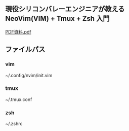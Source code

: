 ## 現役シリコンバレーエンジニアが教える NeoVim(VIM) + Tmux + Zsh 入門
[PDF資料.pdf](https://github.com/tk-ryoya/setting/files/9333248/PDF.pdf)
## ファイルパス
### vim
~/.config/nvim/init.vim
### tmux
~/.tmux.conf
### zsh
~/.zshrc
